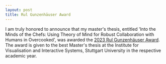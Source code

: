 ```yaml
---
layout: post
title: Rul Gunzenhäuser Award
---
```


I am truly honored to announce that my master's thesis, entitled 'Into the Minds of the Chefs: Using Theory of Mind for Robust Collaboration with Humans in Overcooked', was awarded the [2023 Rul Gunzenhäuser Award](https://www.informatik-forum.org/publicity/preistraeger).
The award is given to the best Master's thesis at the Institute for Visualisation and Interactive Systems, Stuttgart University in the respective academic year.

